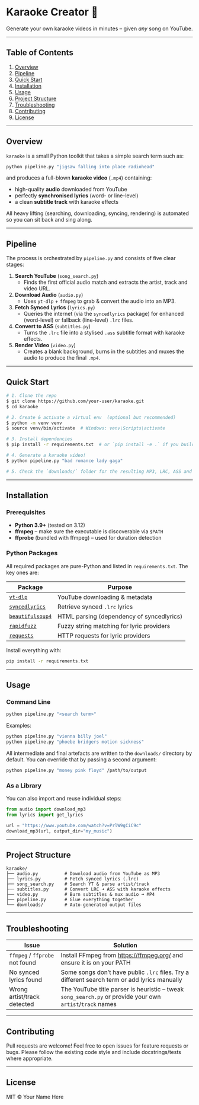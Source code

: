 # Karaoke Creator 🎤

Generate your own karaoke videos in minutes – given *any* song on YouTube.

---

## Table of Contents
1. [Overview](#overview)
2. [Pipeline](#pipeline)
3. [Quick Start](#quick-start)
4. [Installation](#installation)
5. [Usage](#usage)
6. [Project Structure](#project-structure)
7. [Troubleshooting](#troubleshooting)
8. [Contributing](#contributing)
9. [License](#license)

---

## Overview
`karaoke` is a small Python toolkit that takes a simple search term such as:

```bash
python pipeline.py "jigsaw falling into place radiohead"
```

and produces a full-blown **karaoke video** (`.mp4`) containing:

* high-quality **audio** downloaded from YouTube
* perfectly **synchronised lyrics** (word- or line-level)
* a clean **subtitle track** with karaoke effects

All heavy lifting (searching, downloading, syncing, rendering) is automated so you can sit back and sing along.

---

## Pipeline
The process is orchestrated by `pipeline.py` and consists of five clear stages:

1. **Search YouTube** (`song_search.py`)
   * Finds the first official audio match and extracts the artist, track and video URL.
2. **Download Audio** (`audio.py`)
   * Uses `yt-dlp` + `ffmpeg` to grab & convert the audio into an MP3.
3. **Fetch Synced Lyrics** (`lyrics.py`)
   * Queries the internet (via the `syncedlyrics` package) for enhanced (word-level) or fallback (line-level) `.lrc` files.
4. **Convert to ASS** (`subtitles.py`)
   * Turns the `.lrc` file into a stylised `.ass` subtitle format with karaoke effects.
5. **Render Video** (`video.py`)
   * Creates a blank background, burns in the subtitles and muxes the audio to produce the final `.mp4`.

---

## Quick Start
```bash
# 1. Clone the repo
$ git clone https://github.com/your-user/karaoke.git
$ cd karaoke

# 2. Create & activate a virtual env  (optional but recommended)
$ python -m venv venv
$ source venv/bin/activate  # Windows: venv\Scripts\activate

# 3. Install dependencies
$ pip install -r requirements.txt  # or `pip install -e .` if you build a package

# 4. Generate a karaoke video!
$ python pipeline.py "bad romance lady gaga"

# 5. Check the `downloads/` folder for the resulting MP3, LRC, ASS and MP4 files.
```

---

## Installation

### Prerequisites
* **Python 3.9+** (tested on 3.12)
* **ffmpeg** – make sure the executable is discoverable via `$PATH`
* **ffprobe** (bundled with ffmpeg) – used for duration detection

### Python Packages
All required packages are pure-Python and listed in `requirements.txt`. The key ones are:

| Package | Purpose |
|---------|---------|
| [`yt-dlp`](https://github.com/yt-dlp/yt-dlp) | YouTube downloading & metadata |
| [`syncedlyrics`](https://github.com/MauroB0/syncedlyrics) | Retrieve synced `.lrc` lyrics |
| [`beautifulsoup4`](https://www.crummy.com/software/BeautifulSoup/) | HTML parsing (dependency of syncedlyrics) |
| [`rapidfuzz`](https://github.com/maxbachmann/RapidFuzz) | Fuzzy string matching for lyric providers |
| [`requests`](https://docs.python-requests.org/) | HTTP requests for lyric providers |

Install everything with:

```bash
pip install -r requirements.txt
```

---

## Usage

### Command Line
```bash
python pipeline.py "<search term>"
```

Examples:
```bash
python pipeline.py "vienna billy joel"
python pipeline.py "phoebe bridgers motion sickness"
```

All intermediate and final artefacts are written to the `downloads/` directory by default. You can override that by passing a second argument:

```bash
python pipeline.py "money pink floyd" /path/to/output
```

### As a Library
You can also import and reuse individual steps:

```python
from audio import download_mp3
from lyrics import get_lyrics

url = "https://www.youtube.com/watch?v=PrlW9gCiC9c"
download_mp3(url, output_dir="my_music")
```

---

## Project Structure
```
karaoke/
├── audio.py          # Download audio from YouTube as MP3
├── lyrics.py         # Fetch synced lyrics (.lrc)
├── song_search.py    # Search YT & parse artist/track
├── subtitles.py      # Convert LRC ➜ ASS with karaoke effects
├── video.py          # Burn subtitles & mux audio ➜ MP4
├── pipeline.py       # Glue everything together
└── downloads/        # Auto-generated output files
```

---

## Troubleshooting
| Issue | Solution |
|-------|----------|
| `ffmpeg` / `ffprobe` not found | Install FFmpeg from https://ffmpeg.org/ and ensure it is on your PATH |
| No synced lyrics found | Some songs don’t have public `.lrc` files. Try a different search term or add lyrics manually |
| Wrong artist/track detected | The YouTube title parser is heuristic – tweak `song_search.py` or provide your own `artist`/`track` names |

---

## Contributing
Pull requests are welcome! Feel free to open issues for feature requests or bugs. Please follow the existing code style and include docstrings/tests where appropriate.

---

## License
MIT © Your Name Here 
